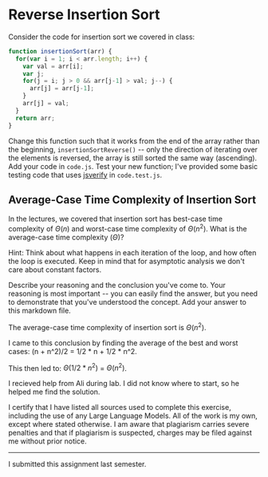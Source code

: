 # Reverse Insertion Sort

Consider the code for insertion sort we covered in class:

```javascript
function insertionSort(arr) {
  for(var i = 1; i < arr.length; i++) {
    var val = arr[i];
    var j;
    for(j = i; j > 0 && arr[j-1] > val; j--) {
      arr[j] = arr[j-1];
    }
    arr[j] = val;
  }
  return arr;
}
```

Change this function such that it works from the end of the array rather than
the beginning, `insertionSortReverse()` -- only the direction of
iterating over the elements is reversed, the array is still sorted the same way
(ascending). Add your code in `code.js`. Test your new function; I've provided
some basic testing code that uses [jsverify](https://jsverify.github.io/) in
`code.test.js`.

## Average-Case Time Complexity of Insertion Sort

In the lectures, we covered that insertion sort has best-case time complexity of
$\Theta(n)$ and worst-case time complexity of $\Theta(n^2)$. What is the
average-case time complexity ($\Theta$)?

Hint: Think about what happens in each iteration of the loop, and how often the
loop is executed. Keep in mind that for asymptotic analysis we don't care about
constant factors.

Describe your reasoning and the conclusion you've come to. Your reasoning is
most important -- you can easily find the answer, but you need to demonstrate
that you've understood the concept. Add your answer to this markdown file.

The average-case time complexity of insertion sort is $\Theta(n^2)$.

I came to this conclusion by finding the average of the best and worst cases: (n + n^2)/2 = 1/2 * n + 1/2 * n^2.

This then led to: $\Theta(1/2 * n^2)$ = $\Theta(n^2)$.

I recieved help from Ali during lab.  I did not know where to start, so he helped me find the solution.

I certify that I have listed all sources used to complete this exercise, including the use of any Large Language Models.  All of the work is my own, except where stated otherwise.  I am aware that plagiarism carries severe penalties and that if plagiarism is suspected, charges may be filed against me without prior notice.

-----

I submitted this assignment last semester.

